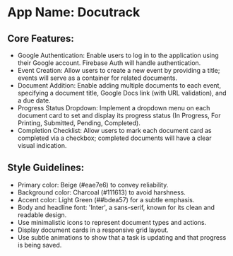 # **App Name**: Docutrack

## Core Features:

- Google Authentication: Enable users to log in to the application using their Google account. Firebase Auth will handle authentication.
- Event Creation: Allow users to create a new event by providing a title; events will serve as a container for related documents.
- Document Addition: Enable adding multiple documents to each event, specifying a document title, Google Docs link (with URL validation), and a due date.
- Progress Status Dropdown: Implement a dropdown menu on each document card to set and display its progress status (In Progress, For Printing, Submitted, Pending, Completed).
- Completion Checklist: Allow users to mark each document card as completed via a checkbox; completed documents will have a clear visual indication.

## Style Guidelines:

- Primary color: Beige (#eae7e6) to convey reliability.
- Background color: Charcoal (#111613) to avoid harshness.
- Accent color: Light Green (##bdea57) for a subtle emphasis.
- Body and headline font: 'Inter', a sans-serif, known for its clean and readable design.
- Use minimalistic icons to represent document types and actions.
- Display document cards in a responsive grid layout.
- Use subtle animations to show that a task is updating and that progress is being saved.